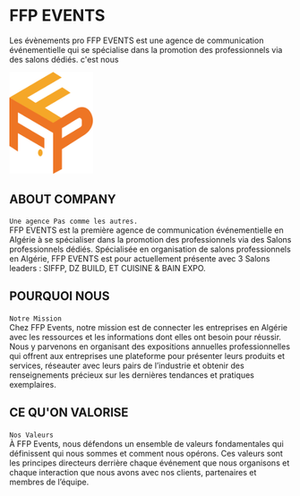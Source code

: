 
# FFP EVENTS

Les évènements pro FFP EVENTS est une agence de communication événementielle qui se spécialise dans la promotion des professionnels via des salons dédiés. c'est nous
 
<img style="width : 150px" src="public/favicon.svg" alt="FFP-EVENTS"/>


## ABOUT COMPANY
`Une agence Pas comme les autres.`\
FFP EVENTS est la première agence de communication événementielle en Algérie à se spécialiser dans la promotion des professionnels via des Salons professionnels dédiés.
Spécialisée en organisation de salons professionnels en Algérie, FFP EVENTS est pour actuellement présente avec 3 Salons leaders : SIFFP, DZ BUILD, ET CUISINE & BAIN EXPO.


## POURQUOI NOUS
`Notre Mission`\
Chez FFP Events, notre mission est de connecter les entreprises en Algérie avec les ressources et les informations dont elles ont besoin pour réussir. Nous y parvenons en organisant des expositions annuelles professionnelles qui offrent aux entreprises une plateforme pour présenter leurs produits et services, réseauter avec leurs pairs de l’industrie et obtenir des renseignements précieux sur les dernières tendances et pratiques exemplaires.


## CE QU'ON VALORISE
`Nos Valeurs`\
À FFP Events, nous défendons un ensemble de valeurs fondamentales qui définissent qui nous sommes et comment nous opérons. Ces valeurs sont les principes directeurs derrière chaque événement que nous organisons et chaque interaction que nous avons avec nos clients, partenaires et membres de l’équipe.